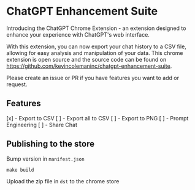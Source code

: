 # ChatGPT Enhancement Suite

Introducing the ChatGPT Chrome Extension - an extension designed to enhance your experience with ChatGPT's web interface.

With this extension, you can now export your chat history to a CSV file, allowing for easy analysis and manipulation of your data. This chrome extension is open source and the source code can be found on https://github.com/kevincolemaninc/chatgpt-enhancement-suite.

Please create an issue or PR if you have features you want to add or request.

## Features
  [x] - Export to CSV
  [ ] - Export all to CSV
  [ ] - Export to PNG
  [ ] - Prompt Engineering
  [ ] - Share Chat


## Publishing to the store

Bump version in `manifest.json`

```
make build
```

Upload the zip file in `dst` to the chrome store

